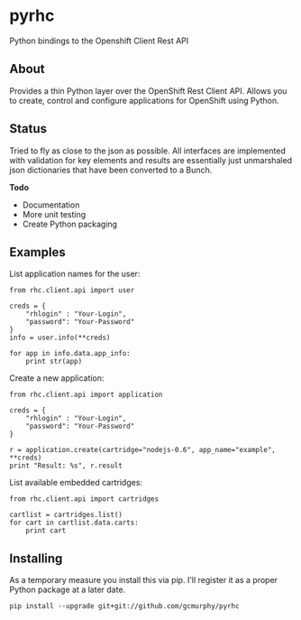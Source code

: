 
pyrhc
==================================
Python bindings to the  Openshift Client Rest API 

About
-----

Provides a thin Python layer over the OpenShift 
Rest Client API.  Allows you to create, control 
and configure applications for OpenShift using 
Python. 

Status
------

Tried to fly as close to the json as possible. 
All interfaces are implemented with validation for 
key elements and results are essentially just unmarshaled
json dictionaries that have been converted to a Bunch. 

__Todo__
 * Documentation 
 * More unit testing 
 * Create Python packaging

Examples
-----
    
List application names for the user:

    from rhc.client.api import user 

    creds = { 
        "rhlogin" : "Your-Login", 
        "password": "Your-Password" 
    }
    info = user.info(**creds)

    for app in info.data.app_info:
        print str(app)


Create a new application:

    from rhc.client.api import application

    creds = { 
        "rhlogin" : "Your-Login", 
        "password": "Your-Password"
    }

    r = application.create(cartridge="nodejs-0.6", app_name="example", **creds)
    print "Result: %s", r.result


List available embedded cartridges: 
    
    from rhc.client.api import cartridges

    cartlist = cartridges.list()
    for cart in cartlist.data.carts: 
        print cart
        
Installing
----------

As a temporary measure you install this via pip. I'll register it 
as a proper Python package at a later date. 
    
    pip install --upgrade git+git://github.com/gcmurphy/pyrhc



